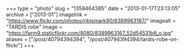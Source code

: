 +++
type = "photo"
slug = "1358464385"
date = "2013-01-17T23:13:05"
archive = ["2013-01"]
imagelink = "https://www.flickr.com/photos/rjbismark90/8389963167/"
imagealt = "TARDIS robe"
image = "https://farm9.staticflickr.com/8080/8389963167_52d54531b6_o.jpg"
aliases = ["/post/40794394394", "/post/40794394394/tardis-robe-on-flickr"]
+++


